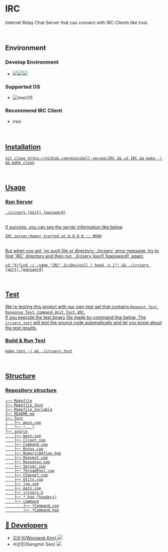 # IRC

Internet Relay Chat Server that can connect with IRC Clients like Irssi.

<br>

## Environment

### Develop Environment
  - <img src="https://img.shields.io/badge/Language-%23121011?style=for-the-badge"><img src="https://img.shields.io/badge/c++-%2300599C.svg?style=for-the-badge&logo=c%2B%2B&logoColor=white"><img src="https://img.shields.io/badge/98-515151?style=for-the-badge">

### Supported OS

  - ![macOS](https://img.shields.io/badge/mac%20os-000000?style=for-the-badge&logo=macos&logoColor=F0F0F0)

### Recommend IRC Client
  - irssi<a href="https://github.com/irssi/irssi">

<br>

## Installation

    git clone https://github.com/minishell-yecseo/IRC && cd IRC && make -j && make clean

<br>

## Usage

### Run Server

    ./ircserv [port] [password]
<br>
If success, you can see the server information like below <br>

    IRC server:Happy started at 0.0.0.0 :: 9090
<br>
But when you got `no such file or directory: ./ircserv` error message, try to find `IRC` directory and then run `./ircserv [port] [password]` again.

    cd "$(find ~/ -name "IRC" 2>/dev/null | head -n 1)" && ./ircserv [port] [password]

<br>

## Test

We're testing this project with our own test set that contains `Request Test`, `Response Test`, `Command Unit Test`, etc.<br>
If you execute the test binary file made by command line below, The `ircserv_test` will test the source code automatically and let you know about the test results.

### Build & Run Test

    make test -j && ./ircserv_test

<br>

## Structure
### Repository structure

    ┌── Makefile
    ├── Makefile_Test
    ├── Makefile_Variable
    ├── README.md
    ├── Test
    │   ├── main.cpp
    │   └── (...)
    └── source
        ├── main.cpp
        ├── Client.cpp
        ├── Command.cpp
        ├── Mutex.cpp
        ├── NumericDefine.hpp
        ├── Request.cpp
        ├── Response.cpp
        ├── Server.cpp
        ├── ThreadPool.cpp
        ├── Channel.cpp
        ├── Utils.cpp
        ├── log.cpp
        ├── main.cpp
        ├── ircserv.h
        ├── *.hpp (headers)
        └── command
            ├── *Command.cpp
            └── *Command.hpp


## :busts_in_silhouette: Developers

* 김우석(Wooseok Kim) <a href="https://github.com/kimwoo123"><img src="https://img.shields.io/badge/github-181717?style=flat-square&logo=Github&logoColor=white"/></a>
* 서상민(Sangmin Seo) <a href="https://github.com/SeoSangmin"><img src="https://img.shields.io/badge/github-181717?style=flat-square&logo=Github&logoColor=white"/></a>
